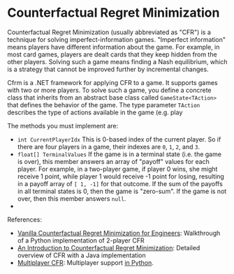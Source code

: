 # Counterfactual Regret Minimization

Counterfactual Regret Minimization (usually abbreviated as "CFR") is a technique for solving imperfect-information games. "Imperfect information" means players have different information about the game. For example, in most card games, players are dealt cards that they keep hidden from the other players. Solving such a game means finding a Nash equilibrium, which is a strategy that cannot be improved further by incremental changes.

Cfrm is a .NET framework for applying CFR to a game. It supports games with two or more players. To solve such a game, you define a concrete class that inherits from an abstract base class called `GameState<TAction>` that defines the behavior of the game. The type parameter `TAction` describes the type of actions available in the game (e.g. play

The methods you must implement are:
* `int CurrentPlayerIdx`
This is 0-based index of the current player. So if there are four players in a game, their indexes are `0`, `1`, `2`, and `3`.
* `float[] TerminalValues`
If the game is in a terminal state (i.e. the game is over), this member answers an array of "payoff" values for each player. For example, in a two-player game, if player 0 wins, she might receive 1 point, while player 1 would receive -1 point for losing, resulting in a payoff array of `[ 1, -1]` for that outcome. If the sum of the payoffs in all terminal states is 0, then the game is "zero-sum". If the game is not over, then this member answers `null`.
* 

References:
* [Vanilla Counterfactual Regret Minimization for Engineers](https://justinsermeno.com/posts/cfr/): Walkthrough of a Python implementation of 2-player CFR
* [An Introduction to Counterfactual Regret Minimization](http://modelai.gettysburg.edu/2013/cfr/): Detailed overview of CFR with a Java implementation
* [Multiplayer CFR](https://medium.com/ai-in-plain-english/building-a-poker-ai-part-7-exploitability-multiplayer-cfr-and-3-player-kuhn-poker-25f313bf83cf): Multiplayer support [in Python](https://github.com/tt293/medium-poker-ai/blob/master/part_7/multiplayer_kuhn_poker_cfr.py).
<!--stackedit_data:
eyJoaXN0b3J5IjpbLTE4MjgyODA5NTIsMTA0MDcxODcxM119
-->